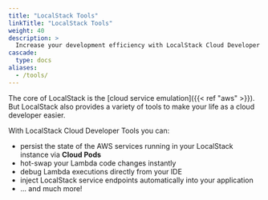 ```yaml
---
title: "LocalStack Tools"
linkTitle: "LocalStack Tools"
weight: 40
description: >
  Increase your development efficiency with LocalStack Cloud Developer Tools.
cascade:
  type: docs
aliases:
  - /tools/
---
```


The core of LocalStack is the [cloud service emulation]({{< ref "aws" >}}).
But LocalStack also provides a variety of tools to make your life as a cloud developer easier.

With LocalStack Cloud Developer Tools you can:
* persist the state of the AWS services running in your LocalStack instance via **Cloud Pods**
* hot-swap your Lambda code changes instantly
* debug Lambda executions directly from your IDE
* inject LocalStack service endpoints automatically into your application
* ...
  and much more!
